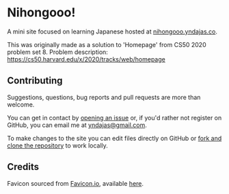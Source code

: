 # Nihongooo!

A mini site focused on learning Japanese hosted at <a href="https://nihongooo.yndajas.co" target="_blank">nihongooo.yndajas.co</a>.

This was originally made as a solution to 'Homepage' from CS50 2020 problem set 8. Problem description: https://cs50.harvard.edu/x/2020/tracks/web/homepage

## Contributing

Suggestions, questions, bug reports and pull requests are more than welcome.

You can get in contact by [opening an issue](https://github.com/yndajas/Nihongooo/issues/new) or, if you'd rather not register on GitHub, you can email me at [yndajas@gmail.com](mailto:yndajas@gmail.com?subject=Nihongooo).

To make changes to the site you can edit files directly on GitHub or <a href="https://docs.github.com/en/github/getting-started-with-github/fork-a-repo" title="Fork a repo" target="_blank">fork and clone the repository</a> to work locally.

## Credits

Favicon sourced from <a href="https://favicon.io" target="_blank">Favicon.io</a>, available <a href="https://favicon.io/emoji-favicons/flag-japan" target="_blank" title="Favicon">here</a>.

